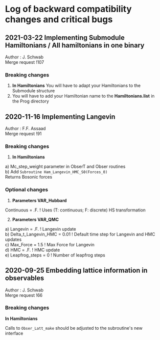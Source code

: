 # Log of backward compatibility changes and critical bugs


## 2021-03-22  Implementing Submodule Hamiltonians / All hamiltonians in one binary

Author : J. Schwab <br>
Merge request !107

### Breaking changes
1) **In Hamiltonians** You will have to adapt your Hamiltonians to the Submodule structure
2) You will have to add your Hamiltonian name to the **Hamiltonians.list** in the Prog directory


## 2020-11-16   Implementing  Langevin 

Author : F.F. Assaad <br>
Merge request !91 

### Breaking changes
1) **In Hamiltonians** 

a) Mc\_step\_weight  parameter in ObserT and Obser routines <br>
b) Add 
`Subroutine Ham_Langevin_HMC_S0(Forces_0)`  <br>
Returns Bosonic forces

### Optional changes
1) **Parameters    VAR_Hubbard**

Continuous = .F.  ! Uses (T: continuous; F: discrete) HS transformation

2) **Parameters  VAR_QMC**

a) Langevin = .F.    ! Langevin update <br>
b) Delta\_t\_Langevin\_HMC = 0.01 ! Default time step for Langevin and HMC updates <br>
c) Max\_Force            = 1.5  ! Max Force for  Langevin <br>
d) HMC     = .F.   ! HMC update <br>
e) Leapfrog_steps = 0 !  Number of leapfrog steps



## 2020-09-25   Embedding lattice information in observables 

Author :  J. Schwab <br>
Merge request !66 

### Breaking changes
**In Hamiltonians** 

Calls to `Obser_Latt_make` should be adjusted to the subroutine's new interface
